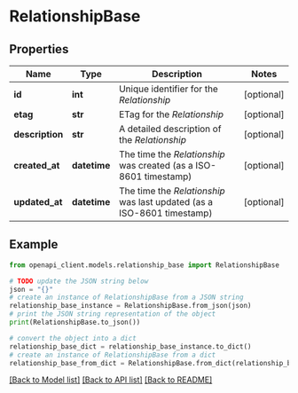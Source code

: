 # RelationshipBase


## Properties

Name | Type | Description | Notes
------------ | ------------- | ------------- | -------------
**id** | **int** | Unique identifier for the *Relationship* | [optional] 
**etag** | **str** | ETag for the *Relationship* | [optional] 
**description** | **str** | A detailed description of the *Relationship* | [optional] 
**created_at** | **datetime** | The time the *Relationship* was created (as a ISO-8601 timestamp) | [optional] 
**updated_at** | **datetime** | The time the *Relationship* was last updated (as a ISO-8601 timestamp) | [optional] 

## Example

```python
from openapi_client.models.relationship_base import RelationshipBase

# TODO update the JSON string below
json = "{}"
# create an instance of RelationshipBase from a JSON string
relationship_base_instance = RelationshipBase.from_json(json)
# print the JSON string representation of the object
print(RelationshipBase.to_json())

# convert the object into a dict
relationship_base_dict = relationship_base_instance.to_dict()
# create an instance of RelationshipBase from a dict
relationship_base_from_dict = RelationshipBase.from_dict(relationship_base_dict)
```
[[Back to Model list]](../README.md#documentation-for-models) [[Back to API list]](../README.md#documentation-for-api-endpoints) [[Back to README]](../README.md)


